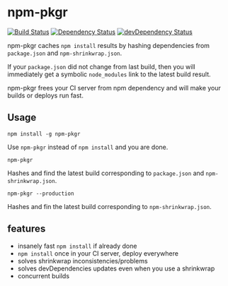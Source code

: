 # npm-pkgr

[![Build Status](https://travis-ci.org/vvo/npm-pkgr.svg?branch=master)](https://travis-ci.org/vvo/npm-pkgr)
[![Dependency Status](https://david-dm.org/vvo/npm-pkgr.svg?theme=shields.io)](https://david-dm.org/vvo/npm-pkgr)
[![devDependency Status](https://david-dm.org/vvo/npm-pkgr/dev-status.svg?theme=shields.io)](https://david-dm.org/vvo/npm-pkgr#info=devDependencies)

npm-pkgr caches `npm install` results by hashing dependencies from `package.json`
and `npm-shrinkwrap.json`.

If your `package.json` did not change from last build, then you will immediately get
a symbolic `node_modules` link to the latest build result.

npm-pkgr frees your CI server from npm dependency and will make your builds or
deploys run fast.

## Usage

```shell
npm install -g npm-pkgr
```

Use `npm-pkgr` instead of `npm install` and you are done.

```shell
npm-pkgr
```

Hashes and find the latest build corresponding to `package.json` and `npm-shrinkwrap.json`.

```shell
npm-pkgr --production
```

Hashes and fin the latest build corresponding to `npm-shrinkwrap.json`.

## features

* insanely fast `npm install` if already done
* `npm install` once in your CI server, deploy everywhere
* solves shrinkwrap inconsistencies/problems
* solves devDependencies updates even when you use a shrinkwrap
* concurrent builds